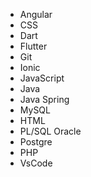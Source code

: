 * Angular
* CSS
* Dart
* Flutter
* Git
* Ionic
* JavaScript
* Java
* Java Spring
* MySQL
* HTML
* PL/SQL Oracle
* Postgre
* PHP
* VsCode



<!---
fernandosoarestec/fernandosoarestec is a ✨ special ✨ repository because its `README.md` (this file) appears on your GitHub profile.
You can click the Preview link to take a look at your changes.
--->
